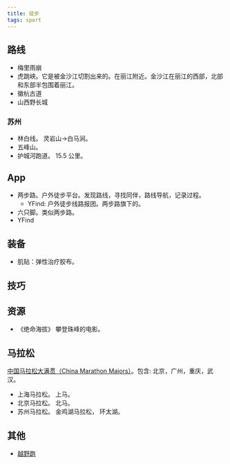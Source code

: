 ```yaml
---
title: 徒步
tags: sport
---
```


## 路线
* 梅里雨崩
* 虎跳峡。它是被金沙江切割出来的。在丽江附近。金沙江在丽江的西部，北部和东部半包围着丽江。
* 徽杭古道
* 山西野长城

### 苏州
* 林白线。 灵岩山->白马涧。
* 五峰山。
* 护城河跑道。 15.5 公里。

## App
* 两步路。户外徒步平台。发现路线，寻找同伴，路线导航，记录过程。
  * YFind: 户外徒步线路报团。两步路旗下的。
* 六只脚。类似两步路。
* YFind

## 装备
* 肌贴：弹性治疗胶布。

## 技巧

## 资源
* 《绝命海拔》 攀登珠峰的电影。

## 马拉松
[中国马拉松大满贯（China Marathon Majors）](https://www.chinamarathonmajors.com.cn/sites/index.html#/)。包含: 北京，广州，重庆，武汉。
* 上海马拉松。 上马。
* 北京马拉松。 北马。
* 苏州马拉松。 金鸡湖马拉松， 环太湖。

## 其他
* [越野跑](../t/trail-running.md)
